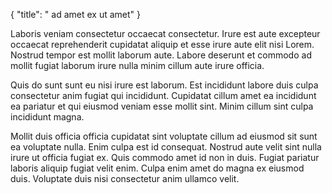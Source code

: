 {
  "title": " ad amet ex ut amet"
}

Laboris veniam consectetur occaecat consectetur. Irure est aute excepteur occaecat reprehenderit cupidatat aliquip et esse irure aute elit nisi Lorem. Nostrud tempor est mollit laborum aute. Labore deserunt et commodo ad mollit fugiat laborum irure nulla minim cillum aute irure officia.

Quis do sunt sunt eu nisi irure est laborum. Est incididunt labore duis culpa consectetur anim fugiat qui incididunt. Cupidatat cillum amet ea incididunt ea pariatur et qui eiusmod veniam esse mollit sint. Minim cillum sint culpa incididunt magna.

Mollit duis officia officia cupidatat sint voluptate cillum ad eiusmod sit sunt ea voluptate nulla. Enim culpa est id consequat. Nostrud aute velit sint nulla irure ut officia fugiat ex. Quis commodo amet id non in duis. Fugiat pariatur laboris aliquip fugiat velit enim. Culpa enim amet do magna ex eiusmod duis. Voluptate duis nisi consectetur anim ullamco velit.